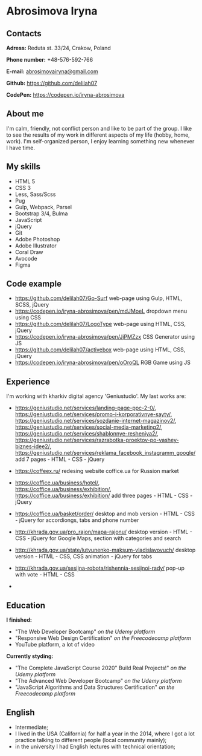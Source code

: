 # Abrosimova Iryna

## Contacts

**Adress:** Reduta st. 33/24, Crakow, Poland

**Phone number:** +48-576-592-766

**E-mail:** abrosimovairyna@gmail.com

**Github:** https://github.com/delilah07

**CodePen:** https://codepen.io/iryna-abrosimova

## About me

I'm calm, friendly, not conflict person and like to be part of the group.
I like to see the results of my work in different aspects of my life (hobby, home, work).
I'm self-organized person, I enjoy learning something new whenever I have time.

## My skills

- HTML 5
- CSS 3
- Less, Sass/Scss
- Pug
- Gulp, Webpack, Parsel
- Bootstrap 3/4, Bulma
- JavaScript
- jQuery
- Git
- Adobe Photoshop
- Adobe Illustrator
- Coral Draw
- Avocode
- Figma

## Code example

- https://github.com/delilah07/Go-Surf
  web-page using Gulp, HTML, SCSS, jQuery
- https://codepen.io/iryna-abrosimova/pen/mdJMoeL
  dropdown menu using CSS
- https://github.com/delilah07/LogoType
  web-page using HTML, CSS, jQuery
- https://codepen.io/iryna-abrosimova/pen/JjPMZzx
  CSS Generator using JS
- https://github.com/delilah07/activebox
  web-page using HTML, CSS, jQuery
- https://codepen.io/iryna-abrosimova/pen/oOroQL
  RGB Game using JS

## Experience

I'm working with kharkiv digital agency 'Geniustudio'.
My last works are:

- https://geniustudio.net/services/landing-page-ppc-2-0/,
  https://geniustudio.net/services/promo-i-korporativnye-sayty/,
  https://geniustudio.net/services/sozdanie-internet-magazinov2/,
  https://geniustudio.net/services/social-media-marketing2/,
  https://geniustudio.net/services/shablonnye-resheniya2/,
  https://geniustudio.net/services/razrabotka-proektov-po-vashey-biznes-idee2/,
  https://geniustudio.net/services/reklama_facebook_instagramm_google/
  add 7 pages - HTML - CSS - jQuery

- https://coffeex.ru/
  redesing website coffice.ua for Russion market

- https://coffice.ua/business/hotel/, https://coffice.ua/business/exhibition/, https://coffice.ua/business/exhibition/
  add three pages - HTML - CSS - jQuery
- https://coffice.ua/basket/order/
  desktop and mob version - HTML - CSS - jQuery for accordiongs, tabs and phone number

- http://khrada.gov.ua/pro_rajon/mapa-rajonu/
  desktop version - HTML - CSS - jQuery for Google Maps, section with categories and search

- http://khrada.gov.ua/state/lutvunenko-maksum-vladislavovuch/
  desktop version - HTML - CSS, CSS animation - jQuery for tabs

- http://khrada.gov.ua/sesijna-robota/rishennia-sesijnoi-rady/
  pop-up with vote - HTML - CSS
-

## Education

**I finished:**

- "The Web Developer Bootcamp" _on the Udemy platform_
- "Responsive Web Design Certification" _on the Freecodecamp platform_
- YouTube platform, a lot of video

**Currently styding:**

- "The Complete JavaScript Course 2020" Build Real Projects!" _on the Udemy platform_
- "The Advanced Web Developer Bootcamp" _on the Udemy platform_
- "JavaScript Algorithms and Data Structures Certification" _on the Freecodecamp platform_

## English

- Intermediate;
- I lived in the USA (California) for half a year in the 2014, where I got a lot practice talking to different people (local community mainly);
- in the university I had English lectures with technical orientation;
